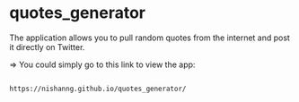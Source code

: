 # quotes_generator

The application allows you to pull random quotes from the internet and post it directly on Twitter.

=> You could simply go to this link to view the app:

                                 https://nishanng.github.io/quotes_generator/ 
